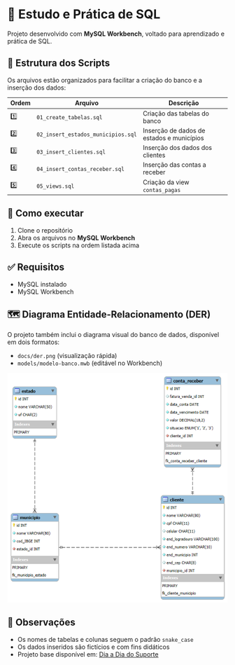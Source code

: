 # 🧠 Estudo e Prática de SQL

Projeto desenvolvido com **MySQL Workbench**, voltado para aprendizado e prática de SQL.

## 📂 Estrutura dos Scripts

Os arquivos estão organizados para facilitar a criação do banco e a inserção dos dados:

| Ordem | Arquivo                          | Descrição                                  |
|-------|----------------------------------|--------------------------------------------|
| 1️⃣   | `01_create_tabelas.sql`          | Criação das tabelas do banco               |
| 2️⃣   | `02_insert_estados_municipios.sql` | Inserção de dados de estados e municípios  |
| 3️⃣   | `03_insert_clientes.sql`         | Inserção dos dados dos clientes            |
| 4️⃣   | `04_insert_contas_receber.sql`   | Inserção das contas a receber              |
| 5️⃣   | `05_views.sql`                   | Criação da view `contas_pagas`             |


## 🚀 Como executar

1. Clone o repositório
2. Abra os arquivos no **MySQL Workbench**
3. Execute os scripts na ordem listada acima


## ✅ Requisitos

- MySQL instalado
- MySQL Workbench


## 🗺️ Diagrama Entidade-Relacionamento (DER)

O projeto também inclui o diagrama visual do banco de dados, disponível em dois formatos:

- `docs/der.png` (visualização rápida)
- `models/modelo-banco.mwb` (editável no Workbench)

![DER](docs/der.png)


## 📌 Observações

- Os nomes de tabelas e colunas seguem o padrão `snake_case`
- Os dados inseridos são fictícios e com fins didáticos
- Projeto base disponível em: [Dia a Dia do Suporte](https://www.youtube.com/watch?v=p1w_1HSg8BY&list=PLO5rsoBNVkNonB8L7XDZPW_iDzSAyswjZ&index=28)

